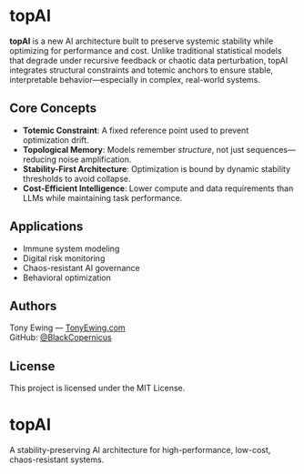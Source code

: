# topAI

**topAI** is a new AI architecture built to preserve systemic stability while optimizing for performance and cost. Unlike traditional statistical models that degrade under recursive feedback or chaotic data perturbation, topAI integrates structural constraints and totemic anchors to ensure stable, interpretable behavior—especially in complex, real-world systems.

## Core Concepts

- **Totemic Constraint**: A fixed reference point used to prevent optimization drift.
- **Topological Memory**: Models remember *structure*, not just sequences—reducing noise amplification.
- **Stability-First Architecture**: Optimization is bound by dynamic stability thresholds to avoid collapse.
- **Cost-Efficient Intelligence**: Lower compute and data requirements than LLMs while maintaining task performance.

## Applications

- Immune system modeling
- Digital risk monitoring
- Chaos-resistant AI governance
- Behavioral optimization

## Authors

Tony Ewing — [TonyEwing.com](https://tonyewing.com)  
GitHub: [@BlackCopernicus](https://github.com/BlackCopernicus)

## License

This project is licensed under the MIT License.
# topAI
A stability-preserving AI architecture for high-performance, low-cost, chaos-resistant systems.
